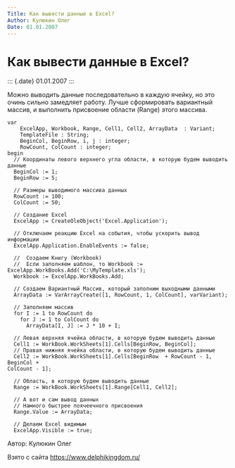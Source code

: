```yaml
---
Title: Как вывести данные в Excel?
Author: Кулюкин Олег
Date: 01.01.2007
---
```



Как вывести данные в Excel?
===========================

::: {.date}
01.01.2007
:::

Можно выводить данные последовательно в каждую ячейку, но это очинь
сильно замедляет работу. Лучше сформировать вариантный массив, и
выполнить присвоение области (Range) этого массива.

    var
        ExcelApp, Workbook, Range, Cell1, Cell2, ArrayData  : Variant;
        TemplateFile : String;
        BeginCol, BeginRow, i, j : integer;
        RowCount, ColCount : integer;
    begin
      // Координаты левого верхнего угла области, в которую будем выводить данные
      BeginCol := 1;
      BeginRow := 5;
     
      // Размеры выводимого массива данных
      RowCount := 100;
      ColCount := 50;
     
      // Создание Excel
      ExcelApp := CreateOleObject('Excel.Application');
     
      // Отключаем реакцию Excel на события, чтобы ускорить вывод информации
      ExcelApp.Application.EnableEvents := false;
     
      //  Создаем Книгу (Workbook)
      //  Если заполняем шаблон, то Workbook := ExcelApp.WorkBooks.Add('C:\MyTemplate.xls');
      Workbook := ExcelApp.WorkBooks.Add;
     
      // Создаем Вариантный Массив, который заполним выходными данными
      ArrayData := VarArrayCreate([1, RowCount, 1, ColCount], varVariant);
     
      // Заполняем массив
      for I := 1 to RowCount do
        for J := 1 to ColCount do
          ArrayData[I, J] := J * 10 + I;
     
      // Левая верхняя ячейка области, в которую будем выводить данные
      Cell1 := WorkBook.WorkSheets[1].Cells[BeginRow, BeginCol];
      // Правая нижняя ячейка области, в которую будем выводить данные
      Cell2 := WorkBook.WorkSheets[1].Cells[BeginRow  + RowCount - 1, BeginCol +
    ColCount - 1];
     
      // Область, в которую будем выводить данные
      Range := WorkBook.WorkSheets[1].Range[Cell1, Cell2];
     
      // А вот и сам вывод данных
      // Намного быстрее поячеечного присвоения
      Range.Value := ArrayData;
     
      // Делаем Excel видимым
      ExcelApp.Visible := true;

Автор: Кулюкин Олег

Взято с сайта <https://www.delphikingdom.ru/>

